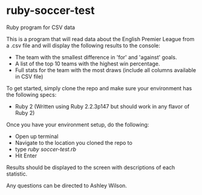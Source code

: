 # ruby-soccer-test
Ruby program for CSV data

This is a program that will read data about the English Premier League from a .csv file and will display the following results to the console:

- The team with the smallest difference in 'for' and 'against' goals.
- A list of the top 10 teams with the highest win percentage.
- Full stats for the team with the most draws (include all columns available in CSV file)

To get started, simply clone the repo and make sure your environment has the following specs:
- Ruby 2 (Written using Ruby 2.2.3p147 but should work in any flavor of Ruby 2)

Once you have your environment setup, do the following:
- Open up terminal
- Navigate to the location you cloned the repo to
- type *ruby soccer-test.rb*
- Hit Enter

Results should be displayed to the screen with descriptions of each statistic.

Any questions can be directed to Ashley Wilson.

